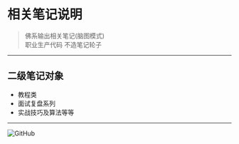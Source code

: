 
# **相关笔记说明**
>佛系输出相关笔记(脑图模式)  
>职业生产代码 不造笔记轮子  

------
## **二级笔记对象**
* 教程类
* 面试复盘系列
* 实战技巧及算法等等

------
![GitHub](https://gitee.com/techpang/img_emoji_libs/raw/master/img_bed/github_img/github_10178.png)